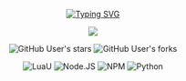<p align="center">
  <a href="https://git.io/typing-svg"><img src="http://readme-typing-svg.herokuapp.com?font=Fira+Code&size=40&duration=4000&pause=2000&color=BE0000&center=true&vCenter=true&random=true&width=1000&lines=dev0xz02+-+development" alt="Typing SVG" /></a>
</p>

<div align="center">

  <a href="https://discordapp.com/users/731456367134769203" target="_blank"> <img src="https://discord.c99.nl/widget/theme-1/731456367134769203.png"/></a>

![GitHub User's stars](https://img.shields.io/github/stars/Dev0xz02)
![GitHub User's forks](https://img.shields.io/badge/dynamic/json?url=https%3A%2F%2Fapi.github-star-counter.workers.dev%2Fuser%2FDev0xz02&query=forks&style=social&logo=github&label=Total%20Forks)

![LuaU](https://img.shields.io/badge/LuaU-v0.615-blue?logo=lua)
![Node.JS](https://img.shields.io/badge/Node.JS-v16.20.0-blue?logo=nodedotjs&logoColor=white)
![NPM](https://img.shields.io/badge/NPM-v8.19.4-blue?logo=npm&logoColor=white)
![Python](https://img.shields.io/badge/Python-v3.10.5-blue?logo=python&logoColor=white)
